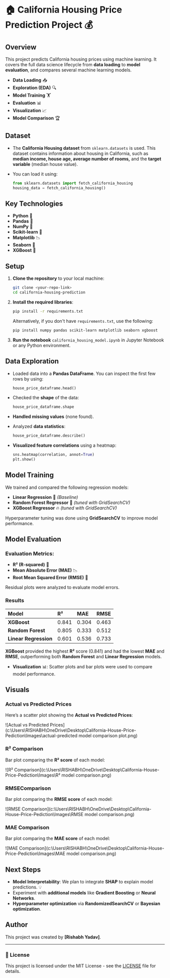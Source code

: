 # 🏠 California Housing Price Prediction Project 💰

## Overview

This project predicts California housing prices using machine learning. It covers the full data science lifecycle from **data loading** to **model evaluation**, and compares several machine learning models.

- **Data Loading** 📥
- **Exploration (EDA)** 🔍
- **Model Training** 🏋️
- **Evaluation** 📊
- **Visualization** 📈
- **Model Comparison** 🏆

## Dataset

* The **California Housing dataset** from `sklearn.datasets` is used. This dataset contains information about housing in California, such as **median income, house age, average number of rooms,** and the **target variable** (median house value).
* You can load it using:

    ```python
    from sklearn.datasets import fetch_california_housing
    housing_data = fetch_california_housing()
    ```

## Key Technologies

* **Python** 🐍
* **Pandas** 🐼
* **NumPy** 🔢
* **Scikit-learn** 🤖
* **Matplotlib** 📉
* **Seaborn** 🎨
* **XGBoost** 🚀

## Setup

1. **Clone the repository** to your local machine:

    ```bash
    git clone <your-repo-link>
    cd california-housing-prediction
    ```

2. **Install the required libraries**:

    ```bash
    pip install -r requirements.txt
    ```

    Alternatively, if you don't have `requirements.txt`, use the following:

    ```bash
    pip install numpy pandas scikit-learn matplotlib seaborn xgboost
    ```

3. **Run the notebook** `california_housing_model.ipynb` in Jupyter Notebook or any Python environment.

## Data Exploration

* Loaded data into a **Pandas DataFrame**. You can inspect the first few rows by using:

    ```python
    house_price_dataframe.head()
    ```

* Checked the **shape** of the data:

    ```python
    house_price_dataframe.shape
    ```

* **Handled missing values** (none found).
* Analyzed **data statistics**:

    ```python
    house_price_dataframe.describe()
    ```

* **Visualized feature correlations** using a heatmap:

    ```python
    sns.heatmap(correlation, annot=True)
    plt.show()
    ```

## Model Training

We trained and compared the following regression models:

* **Linear Regression** 📏 *(Baseline)*
* **Random Forest Regressor** 🌳 *(tuned with GridSearchCV)*
* **XGBoost Regressor** 🔥 *(tuned with GridSearchCV)*

Hyperparameter tuning was done using **GridSearchCV** to improve model performance.

## Model Evaluation

### Evaluation Metrics:

* **R² (R-squared)** 🎯
* **Mean Absolute Error (MAE)** 📉
* **Root Mean Squared Error (RMSE)** 📏

Residual plots were analyzed to evaluate model errors.

### Results

| Model             | R²    | MAE   | RMSE  |
| :---------------- | :---- | :---- | :---- |
| **XGBoost**       | 0.841 | 0.304 | 0.463 |
| **Random Forest** | 0.805 | 0.333 | 0.512 |
| **Linear Regression** | 0.601 | 0.536 | 0.733 |
 **XGBoost** provided the highest **R²** score (0.841) and had the lowest **MAE** and **RMSE**, outperforming both **Random Forest** and **Linear Regression** models.

* **Visualization** 📊: Scatter plots and bar plots were used to compare model performance.

## Visuals

### Actual vs Predicted Prices

Here’s a scatter plot showing the **Actual vs Predicted Prices**:

![Actual vs Predicted Prices](c:\Users\RISHABH\OneDrive\Desktop\California-House-Price-Pediction\Images\actual-predicted model comparison plot.png)  


### R² Comparison

Bar plot comparing the **R² score** of each model:

![R² Comparison](c:\Users\RISHABH\OneDrive\Desktop\California-House-Price-Pediction\Images\R² model comparison.png)  
### RMSEComparison

Bar plot comparing the **RMSE score** of each model:

![RMSE Comparison](c:\Users\RISHABH\OneDrive\Desktop\California-House-Price-Pediction\Images\RMSE model comparison.png)  
### MAE Comparison

Bar plot comparing the **MAE score** of each model:

![MAE Comparison](c:\Users\RISHABH\OneDrive\Desktop\California-House-Price-Pediction\Images\MAE model comparison.png)  

## Next Steps

* **Model Interpretability**: We plan to integrate **SHAP** to explain model predictions. 💡
* Experiment with **additional models** like **Gradient Boosting** or **Neural Networks**.
* **Hyperparameter optimization** via **RandomizedSearchCV** or **Bayesian optimization**.

## Author

This project was created by **[Rishabh Yadav]**.  


---

### 📄 License
This project is licensed under the MIT License - see the [LICENSE](LICENSE) file for details.
